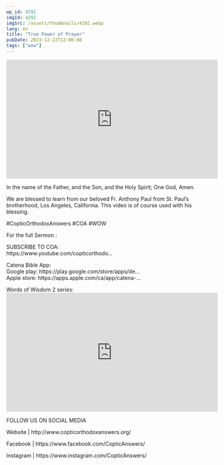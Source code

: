 ```yaml
---
wp_id: 4291
imgId: 4292
imgSrc: /assets/thumbnails/4292.webp
lang: en
title: "True Power of Prayer"
pubDate: 2023-12-22T12:00:08
tags: ["wow"]
---
```


<!-- page: 6 -->

<p><iframe loading="lazy" title="YouTube video player" src="https://www.youtube.com/embed/41ZZhqXkhD8?si=0QSpPUiE-qlQJ3GS" width="560" height="315" frameborder="0" allowfullscreen="allowfullscreen"></iframe></p>
<p>In the name of the Father, and the Son, and the Holy Spirit; One God, Amen.</p>
<p>We are blessed to learn from our beloved Fr. Anthony Paul from St. Paul&#8217;s brotherhood, Los Angeles, California. This video is of course used with his blessing.</p>
<p>#CopticOrthodoxAnswers #COA #WOW</p>
<p>For the full Sermon :</p>
<p>SUBSCRIBE TO COA:<br />
https://www.youtube.com/copticorthodo&#8230;</p>
<p>Catena Bible App:<br />
Google play: https://play.google.com/store/apps/de&#8230;​<br />
Apple store: https://apps.apple.com/ca/app/catena-​&#8230;</p>
<p>Words of Wisdom 2 series:<br />
<iframe loading="lazy" width="560" height="315" src="https://www.youtube.com/embed/videoseries?si=Tc4SoZIX0bXjAZe0&amp;list=PLA20bNyz8F1DWwPAaKKwnEtNmB4URhPL4" title="YouTube video player" frameborder="0" allow="accelerometer; autoplay; clipboard-write; encrypted-media; gyroscope; picture-in-picture; web-share" allowfullscreen></iframe></p>
<p>FOLLOW US ON SOCIAL MEDIA</p>
<p>Website | http://www.copticorthodoxanswers.org/</p>
<p>Facebook | https://www.facebook.com/CopticAnswers/</p>
<p>Instagram | https://www.instagram.com/CopticAnswers/</p>
